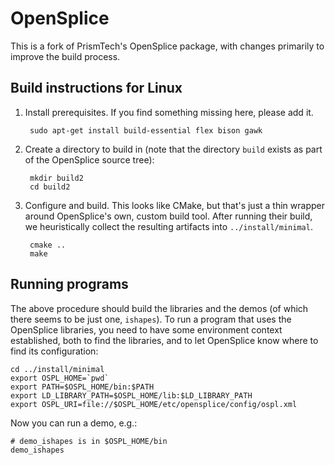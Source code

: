# OpenSplice

This is a fork of PrismTech's OpenSplice package, with changes primarily to
improve the build process.

## Build instructions for Linux

1. Install prerequisites.  If you find something missing here, please add it.

        sudo apt-get install build-essential flex bison gawk

1. Create a directory to build in (note that the directory `build` exists as
part of the OpenSplice source tree):

        mkdir build2
        cd build2

1. Configure and build.  This looks like CMake, but that's just a thin wrapper
around OpenSplice's own, custom build tool.  After running their build, we
heuristically collect the resulting artifacts into `../install/minimal`.

        cmake ..
        make

## Running programs

The above procedure should build the libraries and the demos (of which there
seems to be just one, `ishapes`).  To run a program that uses the OpenSplice
libraries, you need to have some environment context established, both to
find the libraries, and to let OpenSplice know where to find its configuration:

    cd ../install/minimal
    export OSPL_HOME=`pwd`
    export PATH=$OSPL_HOME/bin:$PATH
    export LD_LIBRARY_PATH=$OSPL_HOME/lib:$LD_LIBRARY_PATH
    export OSPL_URI=file://$OSPL_HOME/etc/opensplice/config/ospl.xml

Now you can run a demo, e.g.:

    # demo_ishapes is in $OSPL_HOME/bin
    demo_ishapes


